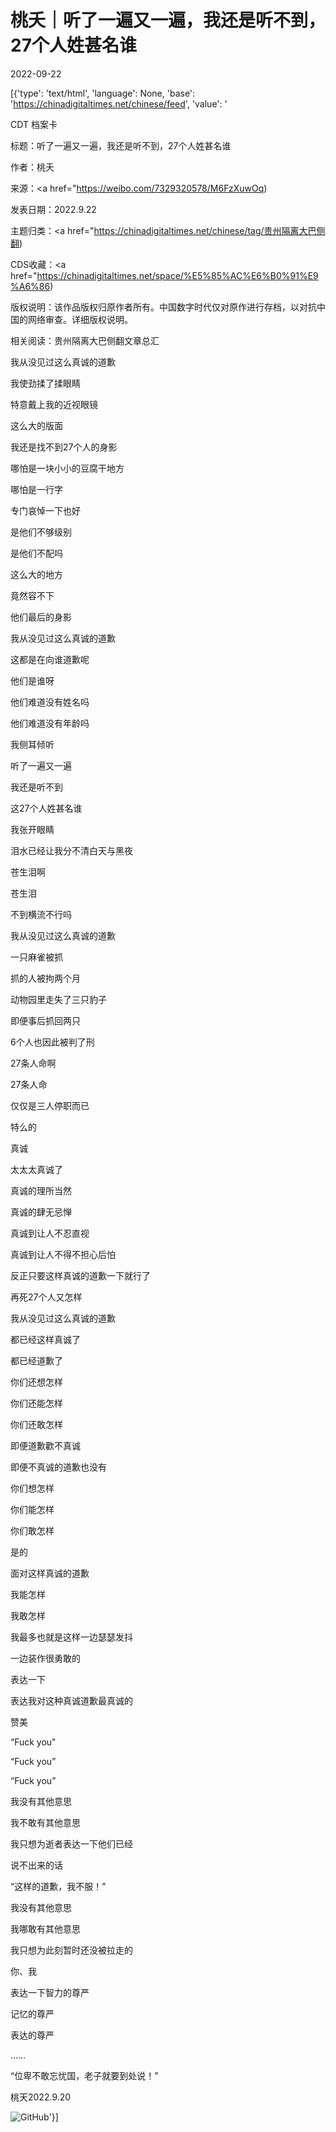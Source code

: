 # 桃夭｜听了一遍又一遍，我还是听不到，27个人姓甚名谁

2022-09-22

[{'type': 'text/html', 'language': None, 'base': 'https://chinadigitaltimes.net/chinese/feed', 'value': '

CDT 档案卡

标题：听了一遍又一遍，我还是听不到，27个人姓甚名谁

作者：桃夭

来源：<a href="https://weibo.com/7329320578/M6FzXuwOq)

发表日期：2022.9.22

主题归类：<a href="https://chinadigitaltimes.net/chinese/tag/贵州隔离大巴侧翻)

CDS收藏：<a href="https://chinadigitaltimes.net/space/%E5%85%AC%E6%B0%91%E9%A6%86)

版权说明：该作品版权归原作者所有。中国数字时代仅对原作进行存档，以对抗中国的网络审查。详细版权说明。





相关阅读：贵州隔离大巴侧翻文章总汇

我从没见过这么真诚的道歉

我使劲揉了揉眼睛

特意戴上我的近视眼镜

这么大的版面

我还是找不到27个人的身影

哪怕是一块小小的豆腐干地方

哪怕是一行字

专门哀悼一下也好

是他们不够级别

是他们不配吗

这么大的地方

竟然容不下

他们最后的身影

我从没见过这么真诚的道歉

这都是在向谁道歉呢

他们是谁呀

他们难道没有姓名吗

他们难道没有年龄吗

我侧耳倾听

听了一遍又一遍

我还是听不到

这27个人姓甚名谁

我张开眼睛

泪水已经让我分不清白天与黑夜

苍生泪啊

苍生泪

不到横流不行吗

我从没见过这么真诚的道歉

一只麻雀被抓

抓的人被拘两个月

动物园里走失了三只豹子

即便事后抓回两只

6个人也因此被判了刑

27条人命啊

27条人命

仅仅是三人停职而已

特么的

真诚

太太太真诚了

真诚的理所当然

真诚的肆无忌惮

真诚到让人不忍直视

真诚到让人不得不担心后怕

反正只要这样真诚的道歉一下就行了

再死27个人又怎样

我从没见过这么真诚的道歉

都已经这样真诚了

都已经道歉了

你们还想怎样

你们还能怎样

你们还敢怎样

即便道歉歡不真诚

即便不真诚的道歉也没有

你们想怎样

你们能怎样

你们敢怎样

是的

面对这样真诚的道歉

我能怎样

我敢怎样

我最多也就是这样一边瑟瑟发抖

一边装作很勇敢的

表达一下

表达我对这种真诚道歉最真诚的

赞美

“Fuck you&quot;

“Fuck you”

“Fuck you”

我没有其他意思

我不敢有其他意思

我只想为逝者表达一下他们已经

说不出来的话

“这样的道歉，我不服！”

我没有其他意思

我哪敢有其他意思

我只想为此刻暂时还没被拉走的

你、我

表达一下智力的尊严

记忆的尊严

表达的尊严

&#8230;&#8230;

“位卑不敢忘忧国，老子就要到处说！”

桃天2022.9.20

![GitHub](https://chinadigitaltimes.net/chinese/files/2022/09/image-1663843254378.png)'}]